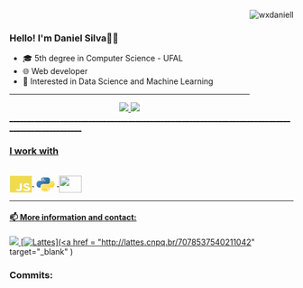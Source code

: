<br>
<img align="right" height="180" alt="wxdaniell" src="https://user-images.githubusercontent.com/74038190/250967624-b3fef2db-e671-4610-bb84-1d65533dc5fb.gif">
</br>


### Hello! I'm Daniel Silva🙋‍♂️

- 🎓 5th degree in Computer Science - UFAL
- 🌐 Web developer
- 🎲 Interested in Data Science and Machine Learning
  
__________________________________________________________________________________________________
    
<div align="center" style="text-decoration:none;">
  <a href="https://github.com/silvadaniell/github-readme-stats">
  <img height="150em" src="https://github-readme-stats.vercel.app/api?username=silvadaniell&show_icons=true&theme=dark" />
  <img height="150em" src="https://github-readme-stats.vercel.app/api/top-langs/?username=silvadaniell&layout=compact&langs_count=7&theme=dark"/>
    
</div>  
__________________________________________________________________________________________________
    
### I work with 
<div style="display: inline_block"><br>
  <img align="center" alt="wxdaniell-JS" height="30" width="40" src="https://raw.githubusercontent.com/devicons/devicon/master/icons/javascript/javascript-plain.svg">
  <img align="center" alt="wxdaniell-Python" height="30" width="40" src="https://raw.githubusercontent.com/devicons/devicon/master/icons/python/python-original.svg">
  <img align="center" height="30" width="40" src="https://cdn.jsdelivr.net/gh/devicons/devicon/icons/c/c-original.svg" />
</div>

__________________________________________________________________________________________________


#### 📫 More information and contact:
 <a href="https://www.linkedin.com/in/daniel-silva-5235a6210/" target="_blank"> <img src="https://img.shields.io/badge/-LinkedIn-%230077B5?style=for-the-badge&logo=linkedin&logoColor=white" target="_blank"> [![Lattes](https://img.shields.io/badge/Lattes-202020?style=for-the-badge&Color=white)](<a href = "http://lattes.cnpq.br/7078537540211042" target="_blank" </a>)

### Commits:
